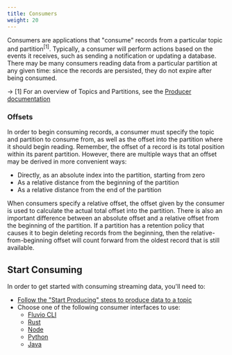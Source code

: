```yaml
---
title: Consumers
weight: 20
---
```


Consumers are applications that "consume" records from a particular
topic and partition<sup>[1]</sup>. Typically, a consumer will perform actions based
on the events it receives, such as sending a notification or updating
a database. There may be many consumers reading data from a particular
partition at any given time: since the records are persisted, they do
not expire after being consumed.

-> [1] For an overview of Topics and Partitions, see the [Producer documentation]

[Producer documentation]: /docs/connect/producer

### Offsets

In order to begin consuming records, a consumer must specify the topic and
partition to consume from, as well as the offset into the partition where
it should begin reading. Remember, the offset of a record is its total
position within its parent partition. However, there are multiple ways that
an offset may be derived in more convenient ways:

- Directly, as an absolute index into the partition, starting from zero
- As a relative distance from the beginning of the partition
- As a relative distance from the end of the partition

When consumers specify a relative offset, the offset given by the consumer
is used to calculate the actual total offset into the partition. There is
also an important difference between an absolute offset and a relative offset
from the beginning of the partition. If a partition has a retention policy
that causes it to begin deleting records from the beginning, then the
relative-from-beginning offset will count forward from the oldest record
that is still available.

## Start Consuming

In order to get started with consuming streaming data, you'll need to:

- [Follow the "Start Producing" steps to produce data to a topic](/docs/connect/producer#start-producing)
- Choose one of the following consumer interfaces to use:
  - [Fluvio CLI](/cli/commands/consume)
  - [Rust](/api/rust)
  - [Node](/api/node)
  - [Python](/api/python)
  - [Java](/api/java)
